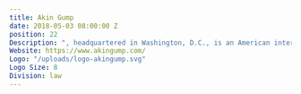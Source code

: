```yaml
---
title: Akin Gump
date: 2018-05-03 08:00:00 Z
position: 22
Description: ", headquartered in Washington, D.C., is an American international law firm and the most profitable lobbying firm in the United States."
Website: https://www.akingump.com/
Logo: "/uploads/logo-akingump.svg"
Logo Size: 8
Division: law
---
```

